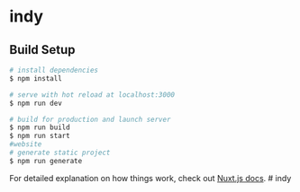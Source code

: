 # indy

## Build Setup

```bash
# install dependencies
$ npm install

# serve with hot reload at localhost:3000
$ npm run dev

# build for production and launch server
$ npm run build
$ npm run start
#website
# generate static project
$ npm run generate
```

For detailed explanation on how things work, check out [Nuxt.js docs](https://nuxtjs.org).
#   i n d y 
 
 